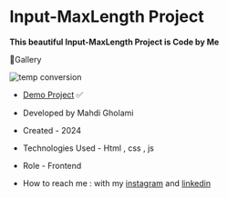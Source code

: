 # Input-MaxLength Project

**This beautiful Input-MaxLength Project is Code by Me**


📸Gallery

![temp conversion](https://github.com/user-attachments/assets/24e57520-37df-431e-9fc8-fde60d7b775e)

- [Demo Project](https://mhdigholami.github.io/TodoList/) ✅

- Developed by Mahdi Gholami

- Created - 2024

- Technologies Used - Html , css , js

- Role - Frontend

- How to reach me : with my [instagram](https://www.instagram.com/mahdi_gholami_web) and [linkedin](https://www.linkedin.com/in/mahdi-gholami-developer)
